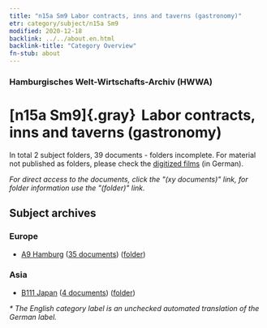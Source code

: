 ```yaml
---
title: "n15a Sm9 Labor contracts, inns and taverns (gastronomy)"
etr: category/subject/n15a Sm9
modified: 2020-12-18
backlink: ../../about.en.html
backlink-title: "Category Overview"
fn-stub: about
---
```


### Hamburgisches Welt-Wirtschafts-Archiv (HWWA)
# [n15a Sm9]{.gray}&#8201; Labor contracts, inns and taverns (gastronomy)&#160; 





In total 2 subject folders, 39 documents - folders incomplete.
For material not published as folders, please check the [digitized films](/film/h1_sh) (in German).

_For direct access to the documents, click the "(xy documents)" link, for folder information use the "(folder)" link._

## Subject archives



### Europe

- [A9 Hamburg](../../../geo/about.en.html#A9) (<a href="https://dfg-viewer.de/show/?tx_dlf[id]=https://pm20.zbw.eu/mets/sh/1409xx/140905/1452xx/145214/public.mets.en.xml" target="_blank">35 documents</a>) ([folder](http://purl.org/pressemappe20/folder/sh/140905,145214))

### Asia

- [B111 Japan](../../../geo/about.en.html#B111) (<a href="https://dfg-viewer.de/show/?tx_dlf[id]=https://pm20.zbw.eu/mets/sh/1412xx/141272/1452xx/145214/public.mets.en.xml" target="_blank">4 documents</a>) ([folder](http://purl.org/pressemappe20/folder/sh/141272,145214))


_* The English category label is an unchecked automated translation of the German label._

